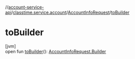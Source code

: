 //[account-service-api](../../../index.md)/[classtime.service.account](../index.md)/[AccountInfoRequest](index.md)/[toBuilder](to-builder.md)

# toBuilder

[jvm]\
open fun [toBuilder](to-builder.md)(): [AccountInfoRequest.Builder](-builder/index.md)
